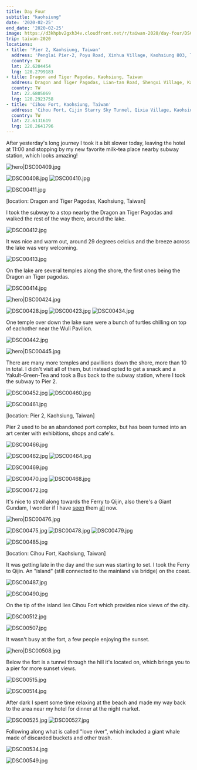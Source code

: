 ```yaml
---
title: Day Four
subtitle: "kaohsiung"
date: '2020-02-25'
end_date: '2020-02-25'
image: https://d3khpbv2gxh34v.cloudfront.net/r/taiwan-2020/day-four/DSC00404.jpg
trip: taiwan-2020
locations:
- title: 'Pier 2, Kaohsiung, Taiwan'
  address: 'Penglai Pier-2, Poyu Road, Xinhua Village, Kaohsiung 803, Taiwan'
  country: TW
  lat: 22.6204454
  lng: 120.2799183
- title: Dragon and Tiger Pagodas, Kaohsiung, Taiwan
  address: Dragon and Tiger Pagodas, Lian-tan Road, Shengxi Village, Kaohsiung 813, Taiwan
  country: TW
  lat: 22.6805069
  lng: 120.2923758
- title: 'Cihou Fort, Kaohsiung, Taiwan'
  address: 'Cihou Fort, Cijin Starry Sky Tunnel, Qixia Village, Kaohsiung 805, Taiwan'
  country: TW
  lat: 22.6131619
  lng: 120.2641796
---
```


After yesterday's long journey I took it a bit slower today, leaving the hotel at 11:00 and stopping by my new favorite milk-tea place nearby subway station, which looks amazing!

![hero|DSC00409.jpg](https://d3khpbv2gxh34v.cloudfront.net/r/taiwan-2020/day-four/DSC00409.jpg "1.5")

![DSC00408.jpg](https://d3khpbv2gxh34v.cloudfront.net/r/taiwan-2020/day-four/DSC00408.jpg "1.5")
![DSC00410.jpg](https://d3khpbv2gxh34v.cloudfront.net/r/taiwan-2020/day-four/DSC00410.jpg "1.5")

![DSC00411.jpg](https://d3khpbv2gxh34v.cloudfront.net/r/taiwan-2020/day-four/DSC00411.jpg "1.5")


[location: Dragon and Tiger Pagodas, Kaohsiung, Taiwan]

I took the subway to a stop nearby the Dragon an Tiger Pagodas and walked the rest of the way there, around the lake.

![DSC00412.jpg](https://d3khpbv2gxh34v.cloudfront.net/r/taiwan-2020/day-four/DSC00412.jpg "1.5")

It was nice and warm out, around 29 degrees celcius and the breeze across the lake was very welcoming.

![DSC00413.jpg](https://d3khpbv2gxh34v.cloudfront.net/r/taiwan-2020/day-four/DSC00413.jpg "1.5")

On the lake are several temples along the shore, the first ones being the Dragon an Tiger pagodas.

![DSC00414.jpg](https://d3khpbv2gxh34v.cloudfront.net/r/taiwan-2020/day-four/DSC00414.jpg "1.5")

![hero|DSC00424.jpg](https://d3khpbv2gxh34v.cloudfront.net/r/taiwan-2020/day-four/DSC00424.jpg "1.5")

![DSC00428.jpg](https://d3khpbv2gxh34v.cloudfront.net/r/taiwan-2020/day-four/DSC00428.jpg "1.5")
![DSC00423.jpg](https://d3khpbv2gxh34v.cloudfront.net/r/taiwan-2020/day-four/DSC00423.jpg "1.5")
![DSC00434.jpg](https://d3khpbv2gxh34v.cloudfront.net/r/taiwan-2020/day-four/DSC00434.jpg "1.5")

One temple over down the lake sure were a bunch of turtles chilling on top of eachother near the Wuli Pavilion.

![DSC00442.jpg](https://d3khpbv2gxh34v.cloudfront.net/r/taiwan-2020/day-four/DSC00442.jpg "1.35")


![hero|DSC00445.jpg](https://d3khpbv2gxh34v.cloudfront.net/r/taiwan-2020/day-four/DSC00445.jpg "1.5")

There are many more temples and pavillions down the shore, more than 10 in total. I didn't visit all of them, but instead opted to get a snack and a Yakult-Green-Tea and took a Bus back to the subway station, where I took the subway to Pier 2.

![DSC00452.jpg](https://d3khpbv2gxh34v.cloudfront.net/r/taiwan-2020/day-four/DSC00452.jpg "0.667")
![DSC00460.jpg](https://d3khpbv2gxh34v.cloudfront.net/r/taiwan-2020/day-four/DSC00460.jpg "0.667")

![DSC00461.jpg](https://d3khpbv2gxh34v.cloudfront.net/r/taiwan-2020/day-four/DSC00461.jpg "1.5")

[location: Pier 2, Kaohsiung, Taiwan]

Pier 2 used to be an abandoned port complex, but has been turned into an art center with exhibitions, shops and cafe's.

![DSC00466.jpg](https://d3khpbv2gxh34v.cloudfront.net/r/taiwan-2020/day-four/DSC00466.jpg "1.5")

![DSC00462.jpg](https://d3khpbv2gxh34v.cloudfront.net/r/taiwan-2020/day-four/DSC00462.jpg "1.5")
![DSC00464.jpg](https://d3khpbv2gxh34v.cloudfront.net/r/taiwan-2020/day-four/DSC00464.jpg "1.544")

![DSC00469.jpg](https://d3khpbv2gxh34v.cloudfront.net/r/taiwan-2020/day-four/DSC00469.jpg "1.5")

![DSC00470.jpg](https://d3khpbv2gxh34v.cloudfront.net/r/taiwan-2020/day-four/DSC00470.jpg "0.667")
![DSC00468.jpg](https://d3khpbv2gxh34v.cloudfront.net/r/taiwan-2020/day-four/DSC00468.jpg "1.5")

![DSC00472.jpg](https://d3khpbv2gxh34v.cloudfront.net/r/taiwan-2020/day-four/DSC00472.jpg "1.5")

It's nice to stroll along towards the Ferry to Qijin, also there's a Giant Gundam, I wonder if I have [seen](https://matsimitsu.com/trips/japan-2015/day-two/) them [all](https://matsimitsu.com/trips/japan-2018/teamlab-borderless/) now.

![hero|DSC00476.jpg](https://d3khpbv2gxh34v.cloudfront.net/r/taiwan-2020/day-four/DSC00476.jpg "1.5")

![DSC00475.jpg](https://d3khpbv2gxh34v.cloudfront.net/r/taiwan-2020/day-four/DSC00475.jpg "1.5")
![DSC00478.jpg](https://d3khpbv2gxh34v.cloudfront.net/r/taiwan-2020/day-four/DSC00478.jpg "1.5")
![DSC00479.jpg](https://d3khpbv2gxh34v.cloudfront.net/r/taiwan-2020/day-four/DSC00479.jpg "0.667")

![DSC00485.jpg](https://d3khpbv2gxh34v.cloudfront.net/r/taiwan-2020/day-four/DSC00485.jpg "1.5")


[location: Cihou Fort, Kaohsiung, Taiwan]

It was getting late in the day and the sun was starting to set. I took the Ferry to Qijin. An "island" (still connected to the mainland via bridge) on the coast.

![DSC00487.jpg](https://d3khpbv2gxh34v.cloudfront.net/r/taiwan-2020/day-four/DSC00487.jpg "1.5")

![DSC00490.jpg](https://d3khpbv2gxh34v.cloudfront.net/r/taiwan-2020/day-four/DSC00490.jpg "1.5")

On the tip of the island lies Cihou Fort which provides nice views of the city.

![DSC00512.jpg](https://d3khpbv2gxh34v.cloudfront.net/r/taiwan-2020/day-four/DSC00512.jpg "1.5")

![DSC00507.jpg](https://d3khpbv2gxh34v.cloudfront.net/r/taiwan-2020/day-four/DSC00507.jpg "1.5")

It wasn't busy at the fort, a few people enjoying the sunset.

![hero|DSC00508.jpg](https://d3khpbv2gxh34v.cloudfront.net/r/taiwan-2020/day-four/DSC00508.jpg "1.5")

Below the fort is a tunnel through the hill it's located on, which brings you to a pier for more sunset views.

![DSC00515.jpg](https://d3khpbv2gxh34v.cloudfront.net/r/taiwan-2020/day-four/DSC00515.jpg "1.5")

![DSC00514.jpg](https://d3khpbv2gxh34v.cloudfront.net/r/taiwan-2020/day-four/DSC00514.jpg "1.5")

After dark I spent some time relaxing at the beach and made my way back to the area near my hotel for dinner at the night market.

![DSC00525.jpg](https://d3khpbv2gxh34v.cloudfront.net/r/taiwan-2020/day-four/DSC00525.jpg "1.5")
![DSC00527.jpg](https://d3khpbv2gxh34v.cloudfront.net/r/taiwan-2020/day-four/DSC00527.jpg "1.5")

Following along what is called "love river", which included a giant whale made of discarded buckets and other trash.

![DSC00534.jpg](https://d3khpbv2gxh34v.cloudfront.net/r/taiwan-2020/day-four/DSC00534.jpg "1.5")

![DSC00549.jpg](https://d3khpbv2gxh34v.cloudfront.net/r/taiwan-2020/day-four/DSC00549.jpg "1.498")

